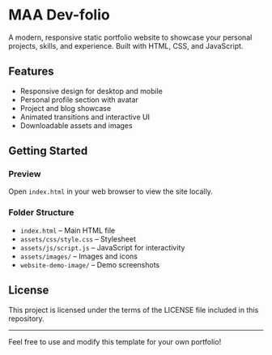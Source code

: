 # MAA Dev-folio

A modern, responsive static portfolio website to showcase your personal projects, skills, and experience. Built with HTML, CSS, and JavaScript.

## Features
- Responsive design for desktop and mobile
- Personal profile section with avatar
- Project and blog showcase
- Animated transitions and interactive UI
- Downloadable assets and images

## Getting Started

### Preview
Open `index.html` in your web browser to view the site locally.

### Folder Structure
- `index.html` – Main HTML file
- `assets/css/style.css` – Stylesheet
- `assets/js/script.js` – JavaScript for interactivity
- `assets/images/` – Images and icons
- `website-demo-image/` – Demo screenshots

## License
This project is licensed under the terms of the LICENSE file included in this repository.

---
Feel free to use and modify this template for your own portfolio!